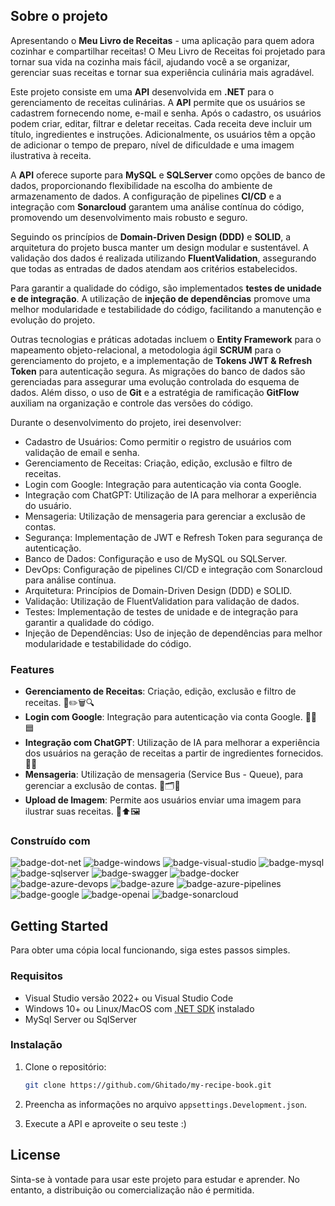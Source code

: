 ## Sobre o projeto

Apresentando o **Meu Livro de Receitas** - uma aplicação para quem adora cozinhar e compartilhar receitas! O Meu Livro de Receitas foi projetado para tornar sua vida na cozinha mais fácil, ajudando você a se organizar, gerenciar suas receitas e tornar sua experiência culinária mais agradável.

Este projeto consiste em uma **API** desenvolvida em **.NET** para o gerenciamento de receitas culinárias. A **API** permite que os usuários se cadastrem fornecendo nome, e-mail e senha. Após o cadastro, os usuários podem criar, editar, filtrar e deletar receitas. Cada receita deve incluir um título, ingredientes e instruções. Adicionalmente, os usuários têm a opção de adicionar o tempo de preparo, nível de dificuldade e uma imagem ilustrativa à receita.

A **API** oferece suporte para **MySQL** e **SQLServer** como opções de banco de dados, proporcionando flexibilidade na escolha do ambiente de armazenamento de dados. A configuração de pipelines **CI/CD** e a integração com **Sonarcloud** garantem uma análise contínua do código, promovendo um desenvolvimento mais robusto e seguro.

Seguindo os princípios de **Domain-Driven Design (DDD)** e **SOLID**, a arquitetura do projeto busca manter um design modular e sustentável. A validação dos dados é realizada utilizando **FluentValidation**, assegurando que todas as entradas de dados atendam aos critérios estabelecidos.

Para garantir a qualidade do código, são implementados **testes de unidade e de integração**. A utilização de **injeção de dependências** promove uma melhor modularidade e testabilidade do código, facilitando a manutenção e evolução do projeto.

Outras tecnologias e práticas adotadas incluem o **Entity Framework** para o mapeamento objeto-relacional, a metodologia ágil **SCRUM** para o gerenciamento do projeto, e a implementação de **Tokens JWT & Refresh Token** para autenticação segura. As migrações do banco de dados são gerenciadas para assegurar uma evolução controlada do esquema de dados. Além disso, o uso de **Git** e a estratégia de ramificação **GitFlow** auxiliam na organização e controle das versões do código.

Durante o desenvolvimento do projeto, irei desenvolver:

- Cadastro de Usuários: Como permitir o registro de usuários com validação de email e senha.
- Gerenciamento de Receitas: Criação, edição, exclusão e filtro de receitas.
- Login com Google: Integração para autenticação via conta Google.
- Integração com ChatGPT: Utilização de IA para melhorar a experiência do usuário.
- Mensageria: Utilização de mensageria para gerenciar a exclusão de contas.
- Segurança: Implementação de JWT e Refresh Token para segurança de autenticação.
- Banco de Dados: Configuração e uso de MySQL ou SQLServer.
- DevOps: Configuração de pipelines CI/CD e integração com Sonarcloud para análise contínua.
- Arquitetura: Princípios de Domain-Driven Design (DDD) e SOLID.
- Validação: Utilização de FluentValidation para validação de dados.
- Testes: Implementação de testes de unidade e de integração para garantir a qualidade do código.
- Injeção de Dependências: Uso de injeção de dependências para melhor modularidade e testabilidade do código.

### Features

- **Gerenciamento de Receitas**: Criação, edição, exclusão e filtro de receitas. 🍲✏️🗑️🔍
- **Login com Google**: Integração para autenticação via conta Google. 🔑🔗🟦
- **Integração com ChatGPT**: Utilização de IA para melhorar a experiência dos usuários na geração de receitas a partir de ingredientes fornecidos. 🤖🍳
- **Mensageria**: Utilização de mensageria (Service Bus - Queue), para gerenciar a exclusão de contas. 📩🗂️🚫
- **Upload de Imagem**: Permite aos usuários enviar uma imagem para ilustrar suas receitas. 📸⬆️🖼️

### Construído com

![badge-dot-net]
![badge-windows]
![badge-visual-studio]
![badge-mysql]
![badge-sqlserver]
![badge-swagger]
![badge-docker]
![badge-azure-devops]
![badge-azure]
![badge-azure-pipelines]
![badge-google]
![badge-openai]
![badge-sonarcloud]

## Getting Started

Para obter uma cópia local funcionando, siga estes passos simples.

### Requisitos

* Visual Studio versão 2022+ ou Visual Studio Code
* Windows 10+ ou Linux/MacOS com [.NET SDK][dot-net-sdk] instalado
* MySql Server ou SqlServer

### Instalação

1. Clone o repositório:
    ```sh
    git clone https://github.com/Ghitado/my-recipe-book.git
    ```

2. Preencha as informações no arquivo `appsettings.Development.json`.
3. Execute a API e aproveite o seu teste :)

## License

Sinta-se à vontade para usar este projeto para estudar e aprender. No entanto, a distribuição ou comercialização não é permitida.

<!-- Links -->
[dot-net-sdk]: https://dotnet.microsoft.com/en-us/download/dotnet/8.0
[curso-udemy]: https://www.udemy.com/course/net-core-curso-orientado-para-mercado-de-trabalho/?referralCode=C0850BF224055DE39722

<!-- Badges -->
[badge-sqlserver]: https://img.shields.io/badge/Microsoft%20SQL%20Server-CC2927?logo=microsoftsqlserver&logoColor=fff&style=for-the-badge
[badge-mysql]: https://img.shields.io/badge/MySQL-4479A1?logo=mysql&logoColor=fff&style=for-the-badge
[badge-dot-net]: https://img.shields.io/badge/.NET-512BD4?logo=dotnet&logoColor=fff&style=for-the-badge
[badge-windows]: https://img.shields.io/badge/Windows-0078D4?logo=windows&logoColor=fff&style=for-the-badge
[badge-visual-studio]: https://img.shields.io/badge/Visual%20Studio-5C2D91?logo=visualstudio&logoColor=fff&style=for-the-badge
[badge-swagger]: https://img.shields.io/badge/Swagger-85EA2D?logo=swagger&logoColor=000&style=for-the-badge
[badge-docker]: https://img.shields.io/badge/Docker-2496ED?logo=docker&logoColor=fff&style=for-the-badge
[badge-azure-devops]: https://img.shields.io/badge/Azure%20DevOps-0078D7?logo=azuredevops&logoColor=fff&style=for-the-badge
[badge-azure]: https://img.shields.io/badge/Microsoft%20Azure-0078D4?logo=microsoftazure&logoColor=fff&style=for-the-badge
[badge-azure-pipelines]: https://img.shields.io/badge/Azure%20Pipelines-2560E0?logo=azurepipelines&logoColor=fff&style=for-the-badge
[badge-google]: https://img.shields.io/badge/Google-4285F4?logo=google&logoColor=fff&style=for-the-badge
[badge-openai]: https://img.shields.io/badge/OpenAI-412991?logo=openai&logoColor=fff&style=for-the-badge
[badge-sonarcloud]: https://img.shields.io/badge/SonarCloud-F3702A?logo=sonarcloud&logoColor=fff&style=for-the-badge
